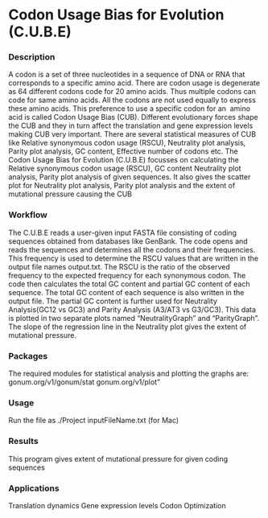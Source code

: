 
# Codon Usage Bias for Evolution (C.U.B.E)


###  Description
A codon is a set of three nucleotides in a sequence of DNA or RNA that corresponds to a specific amino acid. There are codon usage is degenerate as 64 different codons code for 20 amino acids. Thus multiple codons can code for same amino acids. All the codons are not used equally to express these amino acids. This preference to use a specific codon for an  amino acid is called Codon Usage Bias (CUB). Different evolutionary forces shape the CUB and they in turn affect the translation and gene expression levels making CUB very important. There are several statistical measures of CUB like Relative synonymous codon usage (RSCU), Neutrality plot analysis, Parity plot analysis, GC content, Effective number of codons etc. The Codon Usage Bias for Evolution (C.U.B.E) focusses on calculating the Relative synonymous codon usage (RSCU), GC content Neutrality plot analysis, Parity plot analysis of given sequences. It also gives the scatter plot for Neutrality plot analysis, Parity plot analysis and the extent of mutational pressure causing the CUB

### Workflow
The C.U.B.E reads a user-given input FASTA file consisting of coding sequences obtained from databases like GenBank. The code opens and reads the sequences and determines all the codons and their frequencies. This frequency is used to determine the RSCU values that are written in the output file names output.txt. The RSCU is the ratio of the observed frequency to the expected frequency for each synonymous codon. The code then calculates the total GC content and partial GC content of each sequence. The total GC content of each sequence is also written in the output file. The partial GC content is further used for Neutrality Analysis(GC12 vs GC3) and Parity Analysis (A3/AT3 vs G3/GC3). This data is plotted in two separate plots named “NeutralityGraph” and “ParityGraph”. The slope of the regression line in the Neutrality plot gives the extent of mutational pressure.

### Packages 
The required modules for statistical analysis and plotting the graphs are:
gonum.org/v1/gonum/stat
gonum.org/v1/plot”

### Usage
Run the file as 
./Project inputFileName.txt (for Mac)

### Results 
This program gives extent of mutational pressure for given coding sequences

### Applications
Translation dynamics
Gene expression levels
Codon Optimization




